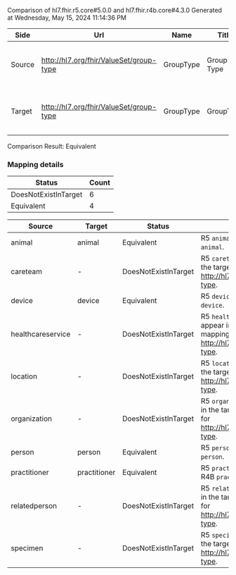 Comparison of hl7.fhir.r5.core#5.0.0 and hl7.fhir.r4b.core#4.3.0
Generated at Wednesday, May 15, 2024 11:14:36 PM

| Side | Url | Name | Title | Description |
| --- | --- | --- | --- | --- |
| Source | http://hl7.org/fhir/ValueSet/group-type | GroupType | Group Type | Types of resources that are part of group. |
| Target | http://hl7.org/fhir/ValueSet/group-type | GroupType | GroupType | Types of resources that are part of group. |


Comparison Result: Equivalent


### Mapping details

| Status | Count |
| ------ | ----- |
DoesNotExistInTarget | 6 |
Equivalent | 4 |


| Source | Target | Status | Message |
| ------ | ------ | ------ | ------- |
| animal | animal | Equivalent | R5 `animal` is equivalent to R4B `animal`. |
| careteam | - | DoesNotExistInTarget | R5 `careteam` does not appear in the target and has no mapping for http://hl7.org/fhir/ValueSet/group-type. |
| device | device | Equivalent | R5 `device` is equivalent to R4B `device`. |
| healthcareservice | - | DoesNotExistInTarget | R5 `healthcareservice` does not appear in the target and has no mapping for http://hl7.org/fhir/ValueSet/group-type. |
| location | - | DoesNotExistInTarget | R5 `location` does not appear in the target and has no mapping for http://hl7.org/fhir/ValueSet/group-type. |
| organization | - | DoesNotExistInTarget | R5 `organization` does not appear in the target and has no mapping for http://hl7.org/fhir/ValueSet/group-type. |
| person | person | Equivalent | R5 `person` is equivalent to R4B `person`. |
| practitioner | practitioner | Equivalent | R5 `practitioner` is equivalent to R4B `practitioner`. |
| relatedperson | - | DoesNotExistInTarget | R5 `relatedperson` does not appear in the target and has no mapping for http://hl7.org/fhir/ValueSet/group-type. |
| specimen | - | DoesNotExistInTarget | R5 `specimen` does not appear in the target and has no mapping for http://hl7.org/fhir/ValueSet/group-type. |


